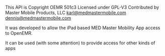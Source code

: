 This API is Copyright OEMR 501c3
Licensed under GPL-V3
Contributed by Master Mobile Products, LLC
karl@medmastermobile.com
dennis@medmastermobile.com

It was developed to allow the iPad based MED Master Mobility App access
to OpenEMR.

It can be used (with some attention) to provide access for other kinds of apps


